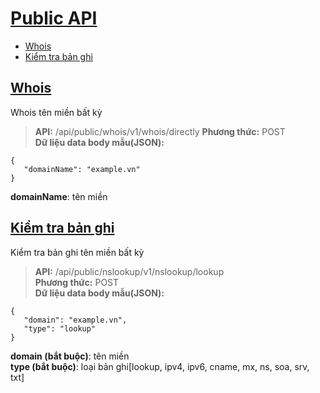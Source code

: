 # [Public API](#public-api)
* [Whois](#Whois)
* [Kiểm tra bản ghi](#kiểm-tra-bản-ghi)
## [Whois](#whois)
Whois tên miền bất kỳ
> **API:** /api/public/whois/v1/whois/directly 
> **Phương thức:** POST  
> **Dữ liệu data body mẫu(JSON):**   
```
{
   "domainName": "example.vn"
}
```
**domainName**: tên miền

## [Kiểm tra bản ghi](#lookup)
Kiểm tra bản ghi tên miền bất kỳ
> **API:** /api/public/nslookup/v1/nslookup/lookup  
> **Phương thức:** POST  
> **Dữ liệu data body mẫu(JSON):**   
```
{
   "domain": "example.vn",
   "type": "lookup"
}
```
**domain (bắt buộc)**: tên miền  
**type (bắt buộc)**: loại bản ghi[lookup, ipv4, ipv6, cname, mx, ns, soa, srv, txt]

